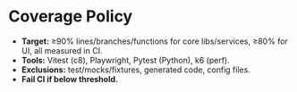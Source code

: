 # Coverage Policy

- **Target:** ≥90% lines/branches/functions for core libs/services, ≥80% for UI, all measured in CI.
- **Tools:** Vitest (c8), Playwright, Pytest (Python), k6 (perf).
- **Exclusions:** test/mocks/fixtures, generated code, config files.
- **Fail CI if below threshold.**
